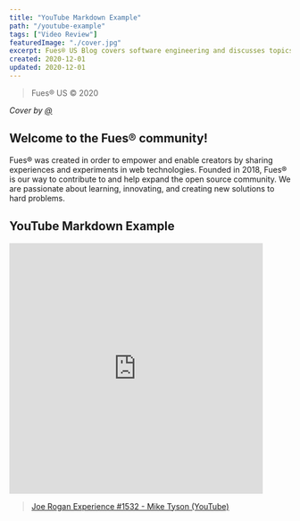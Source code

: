 ```yaml
---
title: "YouTube Markdown Example"
path: "/youtube-example"
tags: ["Video Review"]
featuredImage: "./cover.jpg"
excerpt: Fues® US Blog covers software engineering and discusses topics in programming, design, Python, Go, AWS, React, Flutter, etc.
created: 2020-12-01
updated: 2020-12-01
---
```


> Fues® US © 2020

*Cover by [@](https://unsplash.com/@)*

## Welcome to the Fues® community!

Fues® was created in order to empower and enable creators by sharing experiences and experiments in web technologies. Founded in 2018, Fues® is our way to contribute to and help expand the open source community. We are passionate about learning, innovating, and creating new solutions to hard problems.

## YouTube Markdown Example

<iframe width="90%" height="448" src="https://www.youtube.com/embed/hcPUoxTvw5g" frameborder="0" allow="accelerometer; autoplay; clipboard-write; encrypted-media; gyroscope; picture-in-picture" allowfullscreen></iframe>

> [Joe Rogan Experience #1532 - Mike Tyson (YouTube)](https://youtu.be/hcPUoxTvw5g)

